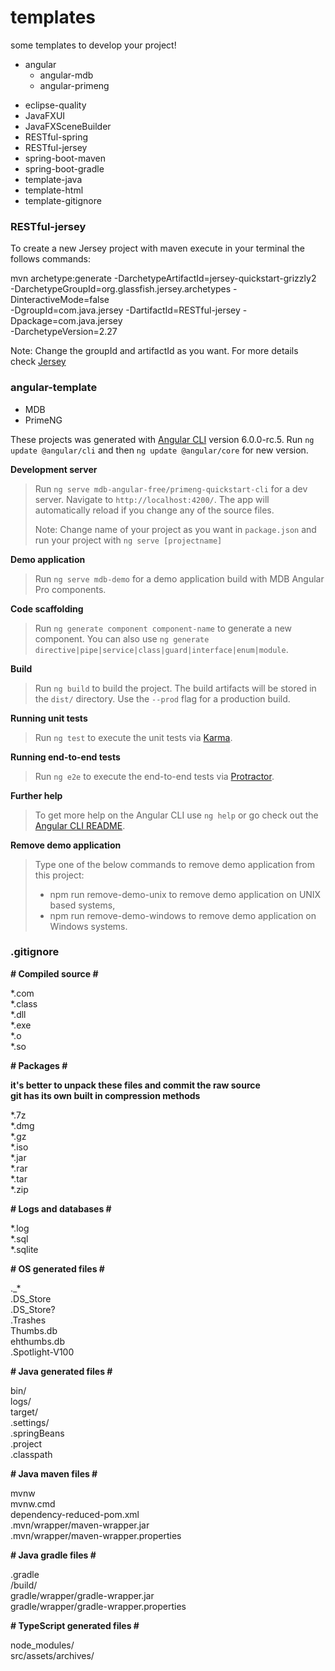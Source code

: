 # templates
some templates to develop your project!

+ angular
  + angular-mdb
  + angular-primeng
* eclipse-quality
* JavaFXUI
* JavaFXSceneBuilder
* RESTful-spring
* RESTful-jersey
* spring-boot-maven
* spring-boot-gradle
* template-java
* template-html
* template-gitignore

### RESTful-jersey

To create a new Jersey project with maven execute in your terminal the follows commands:
  
mvn archetype:generate -DarchetypeArtifactId=jersey-quickstart-grizzly2 \
-DarchetypeGroupId=org.glassfish.jersey.archetypes -DinteractiveMode=false \
-DgroupId=com.java.jersey -DartifactId=RESTful-jersey -Dpackage=com.java.jersey \
-DarchetypeVersion=2.27
  
Note: Change the groupId and artifactId as you want. For more details check [Jersey](https://jersey.github.io/documentation/latest/getting-started.html)

### angular-template

* MDB
* PrimeNG

These projects was generated with [Angular CLI](https://github.com/angular/angular-cli) version 6.0.0-rc.5.
Run `ng update @angular/cli` and then `ng update @angular/core` for new version.

**Development server**
>
> Run `ng serve mdb-angular-free/primeng-quickstart-cli` for a dev server. Navigate to `http://localhost:4200/`. The app will automatically reload if you change any of the source files.
>
> Note: Change name of your project as you want in `package.json` and run your project with `ng serve [projectname]`

**Demo application**
>
> Run `ng serve mdb-demo` for a demo application build with MDB Angular Pro components.

**Code scaffolding**
>
> Run `ng generate component component-name` to generate a new component. You can also use `ng generate directive|pipe|service|class|guard|interface|enum|module`.

**Build**
>
> Run `ng build` to build the project. The build artifacts will be stored in the `dist/` directory. Use the `--prod` flag for a production build.

**Running unit tests**
>
> Run `ng test` to execute the unit tests via [Karma](https://karma-runner.github.io).

**Running end-to-end tests**
>
> Run `ng e2e` to execute the end-to-end tests via [Protractor](http://www.protractortest.org/).

**Further help**
>
> To get more help on the Angular CLI use `ng help` or go check out the [Angular CLI README](https://github.com/angular/angular-cli/blob/master/README.md).

**Remove demo application**
>
> Type one of the below commands to remove demo application from this project:
> * npm run remove-demo-unix to remove demo application on UNIX based systems,
> * npm run remove-demo-windows to remove demo application on Windows systems.

### .gitignore

**# Compiled source #**

*.com <br />
*.class <br />
*.dll <br />
*.exe <br />
*.o <br />
*.so <br />

**# Packages #**

**it's better to unpack these files and commit the raw source** <br />
**git has its own built in compression methods**

*.7z <br />
*.dmg <br />
*.gz <br />
*.iso <br />
*.jar <br />
*.rar <br />
*.tar <br />
*.zip

**# Logs and databases #**

*.log <br />
*.sql <br />
*.sqlite

**# OS generated files #**

._* <br />
.DS_Store <br />
.DS_Store? <br />
.Trashes <br />
Thumbs.db <br />
ehthumbs.db <br />
.Spotlight-V100 <br />

**# Java generated files #**

bin/ <br />
logs/ <br />
target/ <br />
.settings/ <br />
.springBeans <br />
.project <br />
.classpath <br />

**# Java maven files #**

mvnw <br />
mvnw.cmd <br />
dependency-reduced-pom.xml <br />
.mvn/wrapper/maven-wrapper.jar <br />
.mvn/wrapper/maven-wrapper.properties <br />

**# Java gradle files #**

.gradle <br />
/build/ <br />
gradle/wrapper/gradle-wrapper.jar <br />
gradle/wrapper/gradle-wrapper.properties <br />

**# TypeScript generated files #**

node_modules/ <br />
src/assets/archives/ <br />
